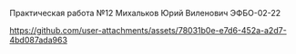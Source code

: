 Практическая работа №12 Михальков Юрий Виленович ЭФБО-02-22


https://github.com/user-attachments/assets/78031b0e-e7d6-452a-a2d7-4bd087ada963

